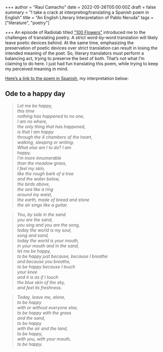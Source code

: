 +++
author = "Raul Camacho"
date = 2022-05-26T05:00:00Z
draft = false
summary = "I take a crack at interpreting/translating a Spanish poem in English"
title = "An English Literary Interpretation of Pablo Neruda"
tags = ["literature", "poetry"]

+++
An episode of Radiolab titled ["100 Flowers"](https://www.radiolab.org/episodes/1000-flowers "100 Flowers") introduced me to the challenges of translating poetry. A strict word-by-word translation will likely leave poetic devices behind. At the same time, emphasizing the preservation of poetic devices over strict translation can result in losing the intended meaning of the poet. So, literary translators must perform a balancing act, trying to preserve the best of both. That’s not what I’m claiming to do here. I just had fun translating this poem, while trying to keep my perceived meaning in mind.

[Here’s a link to the poem in Spanish](https://www.neruda.uchile.cl/obra/obraodaselementales3.html "Oda al dia feliz"), my interpretation below:

## Ode to a happy day

> *Let me be happy,*  
> *this time*  
> *nothing has happened to no one,*  
> *I am no where,*  
> *the only thing that has happened,*  
> *is that I am happy*  
> *through the 4 chambers of the heart,*  
> *walking, sleeping or writing.*  
> *What else am I to do? I am*  
> *happy.*  
> *I’m more innumerable*  
> *than the meadow grass,*  
> *I feel my skin,*  
> *like the rough bark of a tree*  
> *and the water below,*  
> *the birds above,*  
> *the sea like a ring*  
> *around my waist,*  
> *the earth, made of bread and stone*  
> *the air sings like a guitar.*  

> *You, by side in the sand*  
> *you are the sand,*  
> *you sing and you are the song,*  
> *today the world is my soul,*  
> *song and sand,*  
> *today the world is your mouth,*  
> *in your mouth and in the sand,*  
> *let me be happy,*  
> *to be happy just because, because I breathe*  
> *and because you breathe,*  
> *to be happy because I touch*  
> *your knee*  
> *and it is as if I touch*  
> *the blue skin of the sky,*  
> *and feel its freshness.*  

> *Today, leave me, alone,*  
> *to be happy*  
> *with or without everyone else,*  
> *to be happy with the grass*  
> *and the sand,*  
> *to be happy*  
> *with the air and the land,*  
> *to be happy,*  
> *with you, with your mouth,*  
> *to be happy.*  